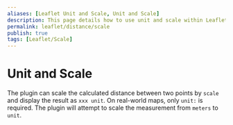 ```yaml
---
aliases: [Leaflet Unit and Scale, Unit and Scale]
description: This page details how to use unit and scale within Leaflet
permalink: leaflet/distance/scale
publish: true
tags: [Leaflet/Scale]
---
```


# Unit and Scale

The plugin can scale the calculated distance between two points by `scale` and display the result as `xxx unit`. On real-world maps, only `unit:` is required. The plugin will attempt to scale the measurement from `meters` to `unit`.


